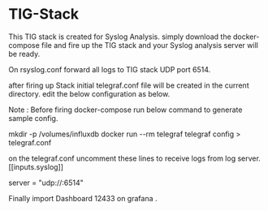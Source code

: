 # TIG-Stack
This TIG stack is created for Syslog Analysis.
simply download the docker-compose file and fire up the TIG stack and your Syslog analysis server will be ready.

On rsyslog.conf forward all logs to TIG stack UDP port 6514.

after firing up Stack initial telegraf.conf file will be created in the current directory. edit the below configuration as below.

Note : Before firing docker-compose run below command to generate sample config.

mkdir -p /volumes/influxdb
docker run --rm telegraf telegraf config > telegraf.conf

on the telegraf.conf uncomment these lines to receive logs from log server.
[[inputs.syslog]]

server = "udp://:6514"

Finally import Dashboard 12433 on grafana .
